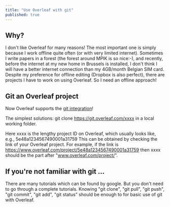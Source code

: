 ```yaml
---
title: "Use Overleaf with git"
published: true
---
```



## Why?
I don't like Overleaf for many reasons! The most important one is simply because I work offline quite often (or with very limited internet). Sometimes I write papers in a forest (the forest around MPIK is so nice:-), and recently, before the internet at my new home in Brussels is installed, I don't think I will have a better internet connection than my 4GB/month Belgian SIM card. Despite my preference for offline editing (Dropbox is also perfect), there are projects I have to work on using Overleaf. 
So I need an offline approach!

## Git an Overleaf project
Now Overleaf supports the [git integration](https://www.overleaf.com/blog/the-git-bridge-in-overleaf-v2-is-here)!

The simplest solutions:
git clone https://git.overleaf.com/xxxx 
in a local working folder.

Here xxxx is the lengthy project ID on Overleaf, which usually looks like, e.g.,
5e48a1234567490001a31759
This can be obtained by checking the link of your Overleaf project. 
For example, if the link is 
https://www.overleaf.com/project/5e48a1234567490001a31759 
then xxxx should be the part after "www.overleaf.com/project/".

## If you're not familiar with git ...
There are many tutorials which can be found by google. 
But you don't need to go through a complete tutorials. 
Knowing "git clone", "git pull", "git push", "git commit", "git add", "git status" should be enough to for basic use of git with Overleaf.

